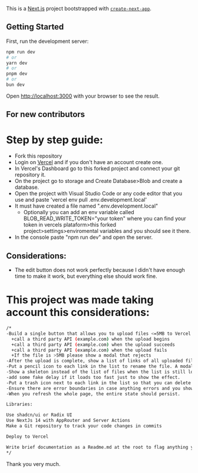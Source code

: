 This is a [Next.js](https://nextjs.org/) project bootstrapped with [`create-next-app`](https://github.com/vercel/next.js/tree/canary/packages/create-next-app).

## Getting Started

First, run the development server:

```bash
npm run dev
# or
yarn dev
# or
pnpm dev
# or
bun dev
```

Open [http://localhost:3000](http://localhost:3000) with your browser to see the result.

## For new contributors

# Step by step guide:

- Fork this repository
- Login on [Vercel](https://vercel.com/) and if you don't have an account create one.
- In Vercel's Dashboard go to this forked project and connect your git repository it.
- On the project go to storage and Create Database>Blob and create a database.
- Open the project with Visual Studio Code or any code editor that you use and paste 'vercel env pull .env.development.local'
- It must have created a file named ".env.development.local"
  + Optionally you can add an env variable called BLOB_READ_WRITE_TOKEN="your token" where you can find your token in vercels plataform>this forked project>settings>enviromental variables and you should see it there.
- In the console paste "npm run dev" and open the server.

## Considerations:

- The edit button does not work perfectly because I didn't have enough time to make it work, but everything else should work fine.

# This project was made taking account this considerations:

```bash
/*
-Build a single button that allows you to upload files <=5MB to Vercel’s blob storage.
  +call a third party API (example.com) when the upload begins
  +call a third party API (example.com) when the upload succeeds
  +call a third party API (example.com) when the upload fails
  +If the file is >5MB please show a modal that rejects
-After the upload is complete, show a list of links of all uploaded files such that you can download them again.
-Put a pencil icon to each link in the list to rename the file. A modal with Save and Cancel buttons should open for the rename.
-Show a skeleton instead of the list of files when the list is still loading.
-add some fake delay if it loads too fast just to show the effect.
-Put a trash icon next to each link in the list so that you can delete it.
-Ensure there are error boundaries in case anything errors and you show some kind of error UI.
-When you refresh the whole page, the entire state should persist.

Libraries:

Use shadcn/ui or Radix UI
Use NextJs 14 with AppRouter and Server Actions
Make a Git repository to track your code changes in commits

Deploy to Vercel

Write brief documentation as a Readme.md at the root to flag anything you might find relevant for a new contributor
*/
```

Thank you very much.
